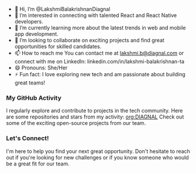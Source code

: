 - 👋 Hi, I’m @LakshmiBalakrishnanDiagnal
- 👀 I’m interested in connecting with talented React and React Native developers.
- 🌱 I’m currently learning more about the latest trends in web and mobile app development.
- 💞️ I’m looking to collaborate on exciting projects and find great opportunities for skilled candidates.
- 📫 How to reach me You can contact me at lakshmi.b@diagnal.com or connect with me on LinkedIn: linkedin.com/in/lakshmi-balakrishnan-ta
- 😄 Pronouns: She/Her
- ⚡ Fun fact: I love exploring new tech and am passionate about building great teams!

### My GitHub Activity

I regularly explore and contribute to projects in the tech community. Here are some repositories and stars from my activity:
[org:DIAGNAL](https://github.com/diagnal) Check out some of the exciting open-source projects from our team.

### Let's Connect!
I'm here to help you find your next great opportunity. Don't hesitate to reach out if you're looking for new challenges or if you know someone who would be a great fit for our team.


<!---
LakshmiBalakrishnanDiagnal/LakshmiBalakrishnanDiagnal is a ✨ special ✨ repository because its `README.md` (this file) appears on your GitHub profile.
You can click the Preview link to take a look at your changes.
--->
